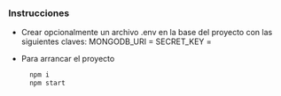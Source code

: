 ### Instrucciones

- Crear opcionalmente un archivo .env en la base del proyecto con las siguientes claves: 
MONGODB_URI = 
SECRET_KEY = 

- Para arrancar el proyecto 

  ``` bash 
    npm i
    npm start
    ```


